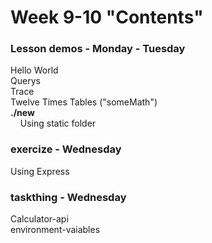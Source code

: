 # Week 9-10 "Contents"  

### Lesson demos - Monday - Tuesday  
Hello World  
Querys  
Trace  
Twelve Times Tables ("someMath")  
**./new**  
&nbsp;&nbsp;&nbsp;&nbsp;Using static folder  
### exercize - Wednesday  
Using Express  
### taskthing - Wednesday  
Calculator-api  
environment-vaiables  
